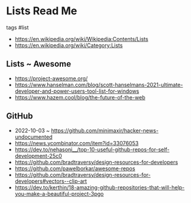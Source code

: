 # Lists Read Me

tags #list

* https://en.wikipedia.org/wiki/Wikipedia:Contents/Lists
* https://en.wikipedia.org/wiki/Category:Lists


## Lists ~ Awesome

* https://project-awesome.org/
* https://www.hanselman.com/blog/scott-hanselmans-2021-ultimate-developer-and-power-users-tool-list-for-windows
* https://www.hazem.cool/blog/the-future-of-the-web


## GitHub

* 2022-10-03 ~ https://github.com/minimaxir/hacker-news-undocumented
* https://news.ycombinator.com/item?id=33076053
* https://dev.to/nehasoni__/top-10-useful-github-repos-for-self-development-25c0
* https://github.com/bradtraversy/design-resources-for-developers
* https://github.com/pawelborkar/awesome-repos
* https://github.com/bradtraversy/design-resources-for-developers#vectors--clip-art
* https://dev.to/kerthin/18-amazing-github-repositories-that-will-help-you-make-a-beautiful-project-3pgo

